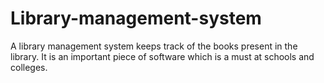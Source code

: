 # Library-management-system
 A library management system keeps track of the books present in the library. It is an important piece of software which is a must at schools and colleges.
